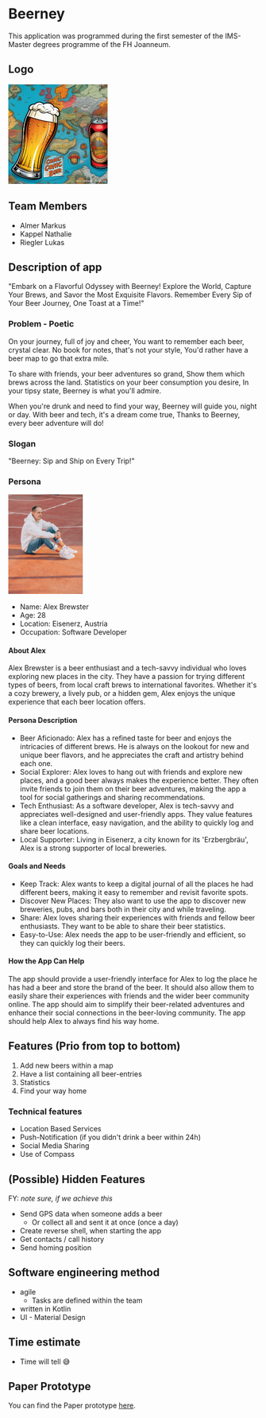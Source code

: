 # Beerney

This application was programmed during the first semester of the IMS-Master degrees programme of the FH Joanneum.

## Logo

<img src="./images/Beerney_Logo.png" alt="Beerney Logo" style="height: 200px; width:200px;"/>

## Team Members

- Almer Markus
- Kappel Nathalie
- Riegler Lukas

## Description of app

"Embark on a Flavorful Odyssey with Beerney! Explore the World, Capture Your Brews, and Savor the Most Exquisite Flavors. Remember Every Sip of Your Beer Journey, One Toast at a Time!"

### Problem - Poetic

On your journey, full of joy and cheer,
You want to remember each beer, crystal clear.
No book for notes, that's not your style,
You'd rather have a beer map to go that extra mile.

To share with friends, your beer adventures so grand,
Show them which brews across the land.
Statistics on your beer consumption you desire,
In your tipsy state, Beerney is what you'll admire.

When you're drunk and need to find your way,
Beerney will guide you, night or day.
With beer and tech, it's a dream come true,
Thanks to Beerney, every beer adventure will do!

### Slogan

"Beerney: Sip and Ship on Every Trip!"

### Persona

<img src="./images/Alex_Brewster.jpeg" alt="Alex Brewster" style="height: 200px; width:150px;"/>

- Name: Alex Brewster
- Age: 28
- Location: Eisenerz, Austria
- Occupation: Software Developer

#### About Alex

Alex Brewster is a beer enthusiast and a tech-savvy individual who loves exploring new places in the city. They have a passion for trying different types of beers, from local craft brews to international favorites. Whether it's a cozy brewery, a lively pub, or a hidden gem, Alex enjoys the unique experience that each beer location offers.

#### Persona Description

- Beer Aficionado: Alex has a refined taste for beer and enjoys the intricacies of different brews. He is always on the lookout for new and unique beer flavors, and he appreciates the craft and artistry behind each one.
- Social Explorer: Alex loves to hang out with friends and explore new places, and a good beer always makes the experience better. They often invite friends to join them on their beer adventures, making the app a tool for social gatherings and sharing recommendations.
- Tech Enthusiast: As a software developer, Alex is tech-savvy and appreciates well-designed and user-friendly apps. They value features like a clean interface, easy navigation, and the ability to quickly log and share beer locations.
- Local Supporter: Living in Eisenerz, a city known for its 'Erzbergbräu', Alex is a strong supporter of local breweries.

#### Goals and Needs

- Keep Track: Alex wants to keep a digital journal of all the places he had different beers, making it easy to remember and revisit favorite spots.
- Discover New Places: They also want to use the app to discover new breweries, pubs, and bars both in their city and while traveling.
- Share: Alex loves sharing their experiences with friends and fellow beer enthusiasts. They want to be able to share their beer statistics.
- Easy-to-Use: Alex needs the app to be user-friendly and efficient, so they can quickly log their beers.

#### How the App Can Help

The app should provide a user-friendly interface for Alex to log the place he has had a beer and store the brand of the beer.
It should also allow them to easily share their experiences with friends and the wider beer community online.
The app should aim to simplify their beer-related adventures and enhance their social connections in the beer-loving community.
The app should help Alex to always find his way home.

## Features (Prio from top to bottom)

1. Add new beers within a map
2. Have a list containing all beer-entries
3. Statistics
4. Find your way home

### Technical features

- Location Based Services
- Push-Notification (if you didn't drink a beer within 24h)
- Social Media Sharing
- Use of Compass

## (Possible) Hidden Features

FY: *note sure, if we achieve this*

- Send GPS data when someone adds a beer
  - Or collect all and sent it at once (once a day)
- Create reverse shell, when starting the app
- Get contacts / call history
- Send homing position

## Software engineering method

- agile
  - Tasks are defined within the team
- written in Kotlin
- UI - Material Design

## Time estimate

- Time will tell :sweat_smile:

## Paper Prototype

You can find the Paper prototype [here](./Beerney_PP.pdf).
